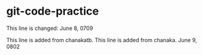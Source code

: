 # git-code-practice

This line is changed: June 8, 0709

This line is added from chanakatb.
This line is added from chanaka. June 9, 0802
